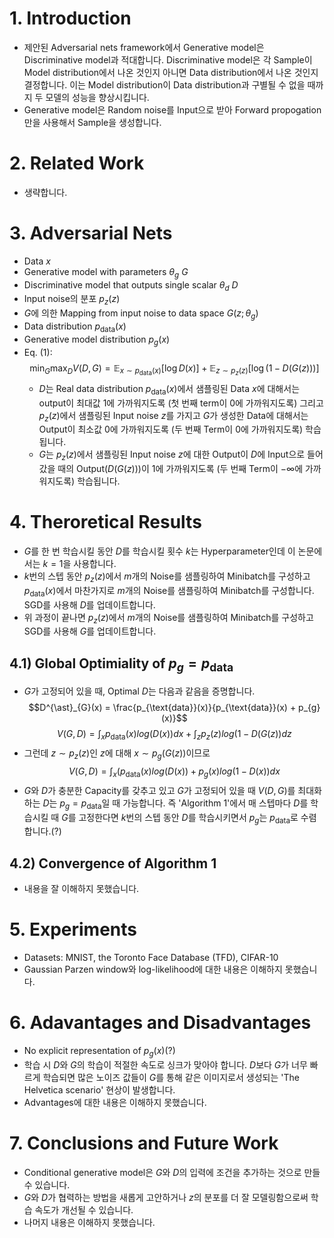# 1. Introduction
- 제안된 Adversarial nets framework에서 Generative model은 Discriminative model과 적대합니다. Discriminative model은 각 Sample이 Model distribution에서 나온 것인지 아니면 Data distribution에서 나온 것인지 결정합니다. 이는 Model distribution이 Data distribution과 구별될 수 없을 때까지 두 모델의 성능을 향상시킵니다.
- Generative model은 Random noise를 Input으로 받아 Forward propogation만을 사용해서 Sample을 생성합니다.

# 2. Related Work
- 생략합니다.

# 3. Adversarial Nets
- Data $x$
- Generative model with parameters $\theta_{g}$ $G$
- Discriminative model that outputs single scalar $\theta_{d}$ $D$
- Input noise의 분포 $p_z(z)$
- $G$에 의한 Mapping from input noise to data space $G(z; \theta_{g})$
- Data distribution $p_{\text{data}}(x)$
- Generative model distribution $p_{g}(x)$
- Eq. (1):
    $$\min_{G}\max_{D}V(D, G) = \mathbb{E}_{x \sim p_{\text{data}}(x)}[\log D(x)] + \mathbb{E}_{z \sim p_{z}(z)}[\log(1 - D(G(z)))]$$
    - $D$는 Real data distribution $p_{\text{data}}(x)$에서 샘플링된 Data $x$에 대해서는 output이 최대값 1에 가까워지도록 (첫 번째 term이 0에 가까워지도록) 그리고 $p_{z}(z)$에서 샘플링된 Input noise $z$를 가지고 $G$가 생성한 Data에 대해서는 Output이 최소값 0에 가까워지도록 (두 번째 Term이 0에 가까워지도록) 학습됩니다.
    - $G$는 $p_{z}(z)$에서 샘플링된 Input noise $z$에 대한 Output이 $D$에 Input으로 들어갔을 때의 Output($D(G(z))$)이 1에 가까워지도록 (두 번째 Term이 $-\infty$에 가까워지도록) 학습됩니다.

# 4. Theroretical Results
- $G$를 한 번 학습시킬 동안 $D$를 학습시킬 횟수 $k$는 Hyperparameter인데 이 논문에서는 $k = 1$을 사용합니다.
- $k$번의 스텝 동안 $p_{z}(z)$에서 $m$개의 Noise를 샘플링하여 Minibatch를 구성하고 $p_{\text{data}}(x)$에서 마찬가지로 $m$개의 Noise를 샘플링하여 Minibatch를 구성합니다. SGD를 사용해 $D$를 업데이트합니다.
- 위 과정이 끝나면 $p_{z}(z)$에서 $m$개의 Noise를 샘플링하여 Minibatch를 구성하고 SGD를 사용해 $G$를 업데이트합니다.
## 4.1) Global Optimiality of $p_{g} = p_{\text{data}}$
- $G$가 고정되어 있을 때, Optimal $D$는 다음과 같음을 증명합니다.
$$D^{\ast}_{G}(x) = \frac{p_{\text{data}}(x)}{p_{\text{data}}(x) + p_{g}(x)}$$
$$V(G, D) = \int_{x}p_{\text{data}}(x)log(D(x))dx + \int_{z}p_{z}(z)log(1 - D(G(z))dz$$
- 그런데 $z \sim p_{z}(z)$인 $z$에 대해 $x \sim p_{g}(G(z))$이므로
$$V(G, D) = \int_{x}\big(p_{\text{data}}(x)log(D(x)) + p_{g}(x)log(1 - D(x)\big)dx$$
- $G$와 $D$가 충분한 Capacity를 갖추고 있고 $G$가 고정되어 있을 때 $V(D, G)$를 최대화하는 $D$는 $p_{g} = p_{\text{data}}$일 때 가능합니다. 즉 'Algorithm 1'에서 매 스텝마다 $D$를 학습시킬 때 $G$를 고정한다면 $k$번의 스텝 동안 $D$를 학습시키면서 $p_{g}$는 $p_{\text{data}}$로 수렴합니다.(?)
## 4.2) Convergence of Algorithm 1
- 내용을 잘 이해하지 못했습니다.

# 5. Experiments
- Datasets: MNIST, the Toronto Face Database (TFD), CIFAR-10
- Gaussian Parzen window와 log-likelihood에 대한 내용은 이해하지 못했습니다.

# 6. Adavantages and Disadvantages
- No explicit representation of $p_{g}(x)$(?)
- 학습 시 $D$와 $G$의 학습이 적절한 속도로 싱크가 맞아야 합니다. $D$보다 $G$가 너무 빠르게 학습되면 많은 노이즈 값들이 $G$를 통해 같은 이미지로서 생성되는 'The Helvetica scenario' 현상이 발생합니다.
- Advantages에 대한 내용은 이해하지 못했습니다.

# 7. Conclusions and Future Work
- Conditional generative model은 $G$와 $D$의 입력에 조건을 추가하는 것으로 만들 수 있습니다.
- $G$와 $D$가 협력하는 방법을 새롭게 고안하거나 $z$의 분포를 더 잘 모델링함으로써 학습 속도가 개선될 수 있습니다.
- 나머지 내용은 이해하지 못했습니다.
